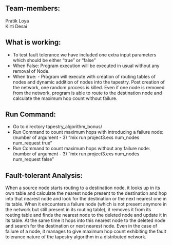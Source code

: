 ## Team-members:
Pratik Loya <br>
Kirti Desai

## What is working:
-	To test fault tolerance we have included one extra input parameters which should be either “true” or “false”
-	When False: Program execution will be executed in usual without any removal of Node.
-	When true: - Program will execute with creation of routing tables of nodes and dynamic addition of nodes into the tapestry. Post creation of the network, one random process is killed. Even if one node is removed from the network, program is able to route to the destination node and calculate the maximum hop count without failure.

## Run Command:
-	Go to directory tapestry_algorithm_bonus/
- Run Command to count maximum hops with introducing a failure node: (number of argument - 3)
“mix run project3.exs num_nodes num_request true”
-	Run Command to count maximum hops without any failure node: (number of argument - 3)
“mix run project3.exs num_nodes num_request false”

 
## Fault-tolerant Analysis:
When a source node starts routing to a destination node, it looks up in its own table and calculate the nearest node present to the destination and hop into that nearest node and look for the destination or the next nearest one in its table. When it encounters a failure node (which is not present anymore in the network but still present in its routing table), it removes it from its routing table and finds the nearest node to the deleted node and update it in its table. At the same time it hops into this nearest node to the deleted node and search for the destination or next nearest node. Even in the case of failure of a node, it manages to give maximum hop count exhibiting the fault tolerance nature of the tapestry algorithm in a distributed network.
